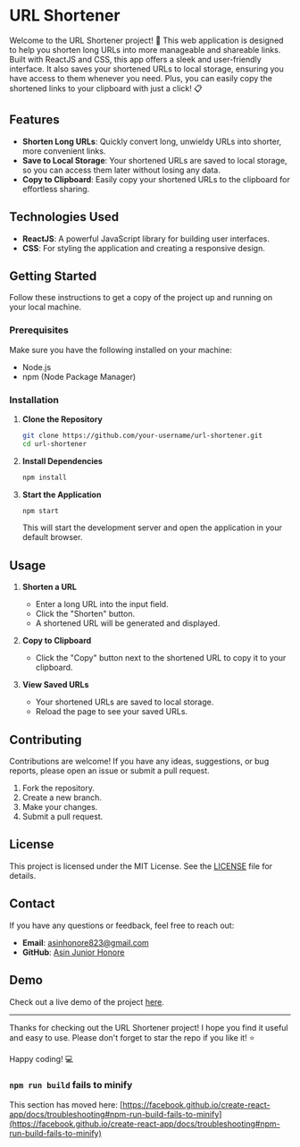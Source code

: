 # URL Shortener

Welcome to the URL Shortener project! 🚀 This web application is designed to help you shorten long URLs into more manageable and shareable links. Built with ReactJS and CSS, this app offers a sleek and user-friendly interface. It also saves your shortened URLs to local storage, ensuring you have access to them whenever you need. Plus, you can easily copy the shortened links to your clipboard with just a click! 📋

## Features

- **Shorten Long URLs**: Quickly convert long, unwieldy URLs into shorter, more convenient links.
- **Save to Local Storage**: Your shortened URLs are saved to local storage, so you can access them later without losing any data.
- **Copy to Clipboard**: Easily copy your shortened URLs to the clipboard for effortless sharing.

## Technologies Used

- **ReactJS**: A powerful JavaScript library for building user interfaces.
- **CSS**: For styling the application and creating a responsive design.

## Getting Started

Follow these instructions to get a copy of the project up and running on your local machine.

### Prerequisites

Make sure you have the following installed on your machine:

- Node.js
- npm (Node Package Manager)

### Installation

1. **Clone the Repository**

   ```bash
   git clone https://github.com/your-username/url-shortener.git
   cd url-shortener
   ```

2. **Install Dependencies**

   ```bash
   npm install
   ```

3. **Start the Application**

   ```bash
   npm start
   ```

   This will start the development server and open the application in your default browser.

## Usage

1. **Shorten a URL**

   - Enter a long URL into the input field.
   - Click the "Shorten" button.
   - A shortened URL will be generated and displayed.

2. **Copy to Clipboard**

   - Click the "Copy" button next to the shortened URL to copy it to your clipboard.

3. **View Saved URLs**

   - Your shortened URLs are saved to local storage.
   - Reload the page to see your saved URLs.


## Contributing

Contributions are welcome! If you have any ideas, suggestions, or bug reports, please open an issue or submit a pull request.

1. Fork the repository.
2. Create a new branch.
3. Make your changes.
4. Submit a pull request.

## License

This project is licensed under the MIT License. See the [LICENSE](LICENSE) file for details.

## Contact

If you have any questions or feedback, feel free to reach out:

- **Email**: [asinhonore823@gmail.com](mailto:asinhonore823@gmail.com)
- **GitHub**: [Asin Junior Honore](https://github.com/Asin-Junior-Honore)


## Demo

Check out a live demo of the project [here](https://urlshortenersite-honore.netlify.app/).

---

Thanks for checking out the URL Shortener project! I hope you find it useful and easy to use. Please don't forget to star the repo if you like it! ⭐

Happy coding! 💻

### `npm run build` fails to minify

This section has moved here: [https://facebook.github.io/create-react-app/docs/troubleshooting#npm-run-build-fails-to-minify](https://facebook.github.io/create-react-app/docs/troubleshooting#npm-run-build-fails-to-minify)
